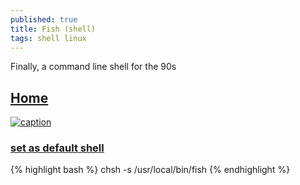 ```yaml
---
published: true
title: Fish (shell)
tags: shell linux
---
```

Finally, a command line shell for the 90s

## [Home](https://fishshell.com/#get_fish_linux)

[![caption](https://img.youtube.com/vi/8pno3tTdywg/0.jpg)](https://www.youtube.com/watch?v=8pno3tTdywg)

### [set as default shell](https://fishshell.com/docs/current/faq.html#faq-default)
{% highlight bash %}
chsh -s /usr/local/bin/fish
{% endhighlight %}
